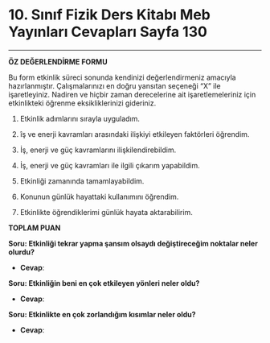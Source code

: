 # 10. Sınıf Fizik Ders Kitabı Meb Yayınları Cevapları Sayfa 130

---

**ÖZ DEĞERLENDİRME FORMU**

Bu form etkinlik süreci sonunda kendinizi değerlendirmeniz amacıyla hazırlanmıştır. Çalışmalarınızı en doğru yansıtan seçeneği “X” ile işaretleyiniz. Nadiren ve hiçbir zaman derecelerine ait işaretlemeleriniz için etkinlikteki öğrenme eksikliklerinizi gideriniz.

1. Etkinlik adımlarını sırayla uyguladım.

 2. îş ve enerji kavramları arasındaki ilişkiyi etkileyen faktörleri öğrendim.

 3. İş, enerji ve güç kavramlarını ilişkilendirebildim.

 4. İş, enerji ve güç kavramları ile ilgili çıkarım yapabildim.

 5. Etkinliği zamanında tamamlayabildim.

 6. Konunun günlük hayattaki kullanımını öğrendim.

 7. Etkinlikte öğrendiklerimi günlük hayata aktarabilirim.

**TOPLAM PUAN**

**Soru: Etkinliği tekrar yapma şansım olsaydı değiştireceğim noktalar neler olurdu?**

-   **Cevap**:

**Soru: Etkinliğin beni en çok etkileyen yönleri neler oldu?**

-   **Cevap**:

**Soru: Etkinlikte en çok zorlandığım kısımlar neler oldu?**

-   **Cevap**: